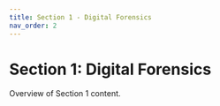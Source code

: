 ```yaml
---
title: Section 1 - Digital Forensics
nav_order: 2
---
```


# Section 1: Digital Forensics

Overview of Section 1 content.
